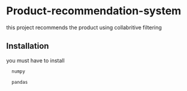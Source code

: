 
# Product-recommendation-system

this project recommends the product using collabritive filtering

## Installation
you must have to install

```bash
  numpy
```
```bash
  pandas
```
    

